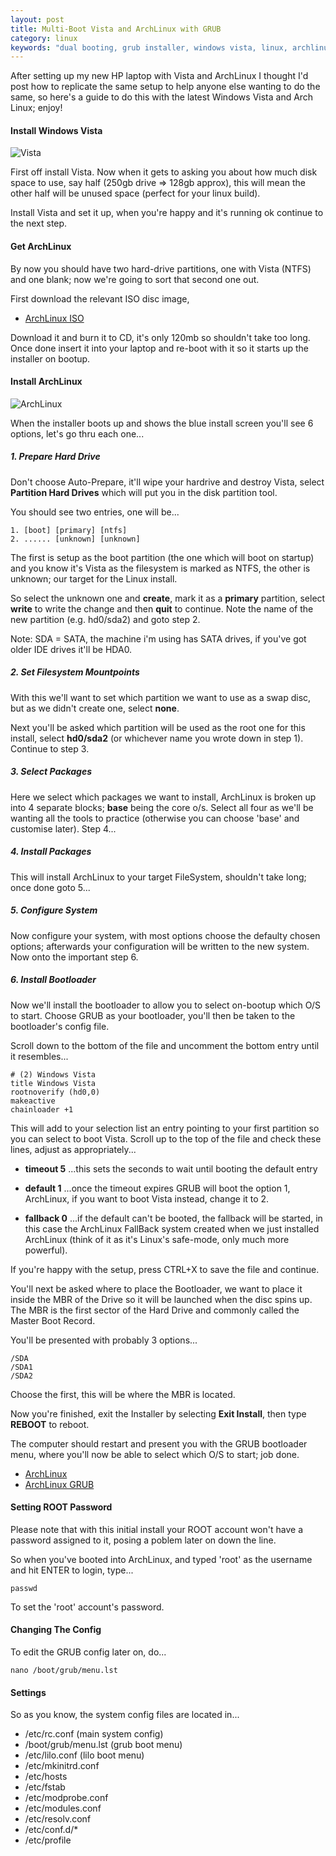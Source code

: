 ```yaml
---
layout: post
title: Multi-Boot Vista and ArchLinux with GRUB
category: linux
keywords: "dual booting, grub installer, windows vista, linux, archlinux, tutorial, howto"
---
```


After setting up my new HP laptop with Vista and ArchLinux I thought I'd post how to replicate the same setup to help anyone else wanting to do the same, so here's a guide to do this with the latest Windows Vista and Arch Linux; enjoy!

#### Install Windows Vista

![Vista](http://static.howstuffworks.com/gif/windows-vista-7.jpg)

First off install Vista.  Now when it gets to asking you about how much disk space to use, say half (250gb drive => 128gb approx), this will mean the other half will be unused space (perfect for your linux build).

Install Vista and set it up, when you're happy and it's running ok continue to the next step.

#### Get ArchLinux

By now you should have two hard-drive partitions, one with Vista (NTFS) and one blank; now we're going to sort that second one out.

First download the relevant ISO disc image,

* [ArchLinux ISO](http://www.archlinux.org/download/)

Download it and burn it to CD, it's only 120mb so shouldn't take too long.  Once done insert it into your laptop and re-boot with it so it starts up the installer on bootup.

#### Install ArchLinux

![ArchLinux](http://farm3.static.flickr.com/2135/2358934335_a16a079c51.jpg)

When the installer boots up and shows the blue install screen you'll see 6 options, let's go thru each one...

##### 1. Prepare Hard Drive

Don't choose Auto-Prepare, it'll wipe your hardrive and destroy Vista, select **Partition Hard Drives** which will put you in the disk partition tool.

You should see two entries, one will be...

    1. [boot] [primary] [ntfs]
    2. ...... [unknown] [unknown]

The first is setup as the boot partition (the one which will boot on startup) and you know it's Vista as the filesystem is marked as NTFS, the other is unknown; our target for the Linux install.

So select the unknown one and **create**, mark it as a **primary** partition, select **write** to write the change and then **quit** to continue.  Note the name of the new partition (e.g. hd0/sda2) and goto step 2.

Note: SDA = SATA, the machine i'm using has SATA drives, if you've got older IDE drives it'll be HDA0.

##### 2. Set Filesystem Mountpoints

With this we'll want to set which partition we want to use as a swap disc, but as we didn't create one, select **none**.

Next you'll be asked which partition will be used as the root one for this install, select **hd0/sda2** (or whichever name you wrote down in step 1).  Continue to step 3.

##### 3. Select Packages

Here we select which packages we want to install, ArchLinux is broken up into 4 separate blocks; **base** being the core o/s.  Select all four as we'll be wanting all the tools to practice (otherwise you can choose 'base' and customise later).  Step 4...

##### 4. Install Packages

This will install ArchLinux to your target FileSystem, shouldn't take long; once done goto 5...

##### 5. Configure System

Now configure your system, with most options choose the defaulty chosen options; afterwards your configuration will be written to the new system.  Now onto the important step 6.

##### 6. Install Bootloader

Now we'll install the bootloader to allow you to select on-bootup which O/S to start.  Choose GRUB as your bootloader, you'll then be taken to the bootloader's config file.

Scroll down to the bottom of the file and uncomment the bottom entry until it resembles...

    # (2) Windows Vista
    title Windows Vista
    rootnoverify (hd0,0)
    makeactive
    chainloader +1

This will add to your selection list an entry pointing to your first partition so you can select to boot Vista.  Scroll up to the top of the file and check these lines, adjust as appropriately...

* **timeout 5** ...this sets the seconds to wait until booting the default entry

* **default 1** ...once the timeout expires GRUB will boot the option 1, ArchLinux, if you want to boot Vista instead, change it to 2.

* **fallback 0** ...if the default can't be booted, the fallback will be started, in this case the ArchLinux FallBack system created when we just installed ArchLinux (think of it as it's Linux's safe-mode, only much more powerful).

If you're happy with the setup, press CTRL+X to save the file and continue.

You'll next be asked where to place the Bootloader, we want to place it inside the MBR of the Drive so it will be launched when the disc spins up.  The MBR is the first sector of the Hard Drive and commonly called the Master Boot Record.

You'll be presented with probably 3 options...

    /SDA
    /SDA1
    /SDA2

Choose the first, this will be where the MBR is located.

Now you're finished, exit the Installer by selecting **Exit Install**, then type **REBOOT** to reboot.

The computer should restart and present you with the GRUB bootloader menu, where you'll now be able to select which O/S to start; job done.

* [ArchLinux](http://wiki.archlinux.org/index.php/Official_Arch_Linux_Install_Guide#Common_Installation_Procedure)
* [ArchLinux GRUB](http://wiki.archlinux.org/index.php/GRUB)

#### Setting ROOT Password

Please note that with this initial install your ROOT account won't have a password assigned to it, posing a poblem later on down the line.

So when you've booted into ArchLinux, and typed 'root' as the username and hit ENTER to login, type...

    passwd

To set the 'root' account's password.

#### Changing The Config

To edit the GRUB config later on, do...

    nano /boot/grub/menu.lst

#### Settings

So as you know, the system config files are located in...

* /etc/rc.conf (main system config)
* /boot/grub/menu.lst (grub boot menu)
* /etc/lilo.conf (lilo boot menu)
* /etc/mkinitrd.conf
* /etc/hosts
* /etc/fstab
* /etc/modprobe.conf
* /etc/modules.conf
* /etc/resolv.conf
* /etc/conf.d/*
* /etc/profile
